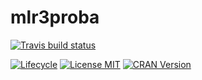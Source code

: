 # mlr3proba

[![Travis build status](https://travis-ci.org/mlr-org/mlr3proba.svg?branch=master)](https://travis-ci.org/mlr-org/mlr3proba)
<!--[![codecov](https://codecov.io/gh/mlr-org/mlr3proba/branch/master/graph/badge.svg?token=sikXC5hvIw)](https://codecov.io/gh/RaphaelS1/mlr3proba) -->
[![Lifecycle](https://img.shields.io/badge/lifecycle-experimental-orange.svg)](https://img.shields.io/badge/lifecycle-experimental-orange.svg)
[![License MIT](https://img.shields.io/badge/License-MIT-yellow.svg)](https://opensource.org/licenses/MIT)
[![CRAN Version](https://www.r-pkg.org/badges/version-ago/mlr3proba)](https://www.r-pkg.org/badges/version-ago/mlr3proba)

<!-- <https://cranlogs.r-pkg.org/badges/grand-total/distr6?color=brightgreen> -->
<!-- [![dependencies](https://tinyverse.netlify.com/badge/mlr3proba)](https://CRAN.R-project.org/package=mlr3proba) -->
<!-- [![CRAN Checks](https://cranchecks.info/badges/summary/mlr3proba)](https://cran.r-project.org/web/checks/check_results_mlr3proba.html)-->
